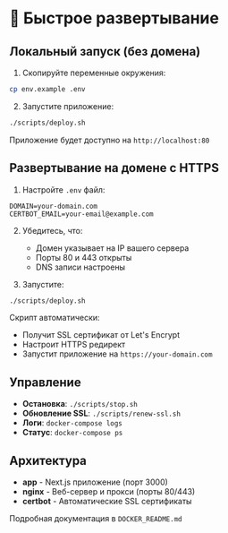 # 🚀 Быстрое развертывание

## Локальный запуск (без домена)

1. Скопируйте переменные окружения:
```bash
cp env.example .env
```

2. Запустите приложение:
```bash
./scripts/deploy.sh
```

Приложение будет доступно на `http://localhost:80`

## Развертывание на домене с HTTPS

1. Настройте `.env` файл:
```env
DOMAIN=your-domain.com
CERTBOT_EMAIL=your-email@example.com
```

2. Убедитесь, что:
   - Домен указывает на IP вашего сервера
   - Порты 80 и 443 открыты
   - DNS записи настроены

3. Запустите:
```bash
./scripts/deploy.sh
```

Скрипт автоматически:
- Получит SSL сертификат от Let's Encrypt
- Настроит HTTPS редирект
- Запустит приложение на `https://your-domain.com`

## Управление

- **Остановка**: `./scripts/stop.sh`
- **Обновление SSL**: `./scripts/renew-ssl.sh`
- **Логи**: `docker-compose logs`
- **Статус**: `docker-compose ps`

## Архитектура

- **app** - Next.js приложение (порт 3000)
- **nginx** - Веб-сервер и прокси (порты 80/443)
- **certbot** - Автоматические SSL сертификаты

Подробная документация в `DOCKER_README.md` 
